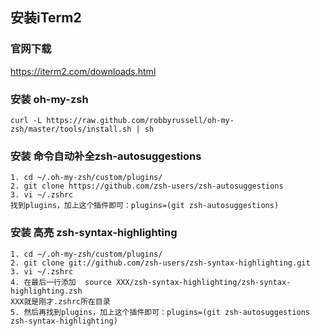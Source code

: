 ## 安装iTerm2

### 官网下载

https://iterm2.com/downloads.html

### 安装 oh-my-zsh

```
curl -L https://raw.github.com/robbyrussell/oh-my-zsh/master/tools/install.sh | sh
```

### 安装 命令自动补全zsh-autosuggestions

```
1. cd ~/.oh-my-zsh/custom/plugins/
2. git clone https://github.com/zsh-users/zsh-autosuggestions
3. vi ~/.zshrc
找到plugins，加上这个插件即可：plugins=(git zsh-autosuggestions)
```


### 安装 高亮 zsh-syntax-highlighting

```
1. cd ~/.oh-my-zsh/custom/plugins/
2. git clone git://github.com/zsh-users/zsh-syntax-highlighting.git
3. vi ~/.zshrc
4. 在最后一行添加  source XXX/zsh-syntax-highlighting/zsh-syntax-highlighting.zsh
XXX就是刚才.zshrc所在目录
5. 然后再找到plugins，加上这个插件即可：plugins=(git zsh-autosuggestions zsh-syntax-highlighting)
```



